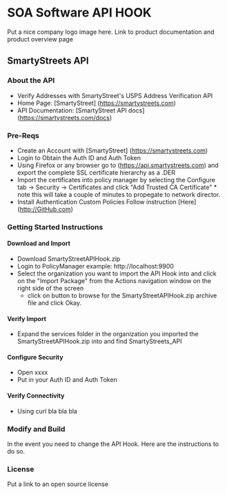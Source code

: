 # SOA Software API HOOK
Put a nice company logo image here. 
Link to product documentation and product overview page
## SmartyStreets API 
### About the API
- Verify Addresses with SmartyStreet's USPS Address Verification API
- Home Page: [SmartyStreet] (https://smartystreets.com)
- API Documentation: [SmartyStreet API docs] (https://smartystreets.com/docs)

### Pre-Reqs
- Create an Account with [SmartyStreet] (https://smartystreets.com)
- Login to Obtain the Auth ID and Auth Token
- Using Firefox or any browser go to (https://api.smartystreets.com) and export the complete SSL certificate hierarchy as a .DER
- Import the certificates into policy manager by selecting the Configure tab -> Security -> Certificates and click "Add Trusted CA Certificate" * note this will take a couple of minutes to propegate to network director. 
- Install Authentication Custom Policies Follow instruction [Here] (http://GitHub.com)

### Getting Started Instructions
#### Download and Import
- Download SmartyStreetAPIHook.zip
- Login to PolicyManager  example: http://localhost:9900
- Select the organization you want to import the API Hook into and click on the "Import Package" from the Actions navigation window on the right side of the screen
  - click on button to browse for the SmartyStreetAPIHook.zip archive file and click Okay.

#### Verify Import
- Expand the services folder in the organization you imported the SmartyStreetAPIHook.zip into and find SmartyStreets_API

#### Configure Security
- Open xxxx
- Put in your Auth ID and Auth Token

#### Verify Connectivity
- Using curl bla bla bla

### Modify and Build
In the event you need to change the API Hook.   Here are the instructions to do so. 

### License
Put a link to an open source license

